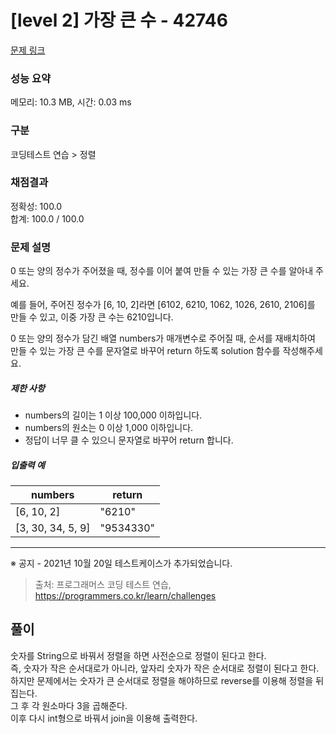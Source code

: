 # [level 2] 가장 큰 수 - 42746

[문제 링크](https://school.programmers.co.kr/learn/courses/30/lessons/42746?language=python3#)

### 성능 요약

메모리: 10.3 MB, 시간: 0.03 ms

### 구분

코딩테스트 연습 > 정렬

### 채점결과

정확성: 100.0<br/>합계: 100.0 / 100.0

### 문제 설명

<p>0 또는 양의 정수가 주어졌을 때, 정수를 이어 붙여 만들 수 있는 가장 큰 수를 알아내 주세요.</p>

<p>예를 들어, 주어진 정수가 [6, 10, 2]라면 [6102, 6210, 1062, 1026, 2610, 2106]를 만들 수 있고, 이중 가장 큰 수는 6210입니다.</p>

<p>0 또는 양의 정수가 담긴 배열 numbers가 매개변수로 주어질 때, 순서를 재배치하여 만들 수 있는 가장 큰 수를 문자열로 바꾸어 return 하도록 solution 함수를 작성해주세요.</p>

<h5>제한 사항</h5>

<ul>
<li>numbers의 길이는 1 이상 100,000 이하입니다.</li>
<li>numbers의 원소는 0 이상 1,000 이하입니다.</li>
<li>정답이 너무 클 수 있으니 문자열로 바꾸어 return 합니다.</li>
</ul>

<h5>입출력 예</h5>
<table class="table">
        <thead><tr>
<th>numbers</th>
<th>return</th>
</tr>
</thead>
        <tbody><tr>
<td>[6, 10, 2]</td>
<td>"6210"</td>
</tr>
<tr>
<td>[3, 30, 34, 5, 9]</td>
<td>"9534330"</td>
</tr>
</tbody>
      </table>
<hr>

<p>※ 공지 - 2021년 10월 20일 테스트케이스가 추가되었습니다.</p>

> 출처: 프로그래머스 코딩 테스트 연습, https://programmers.co.kr/learn/challenges

## 풀이

숫자를 String으로 바꿔서 정렬을 하면 사전순으로 정렬이 된다고 한다.<br/>
즉, 숫자가 작은 순서대로가 아니라, 앞자리 숫자가 작은 순서대로 정렬이 된다고 한다.<br/>
하지만 문제에서는 숫자가 큰 순서대로 정렬을 해야하므로 reverse를 이용해 정렬을 뒤집는다.<br/>
그 후 각 원소마다 3을 곱해준다. <br/>
이후 다시 int형으로 바꿔서 join을 이용해 출력한다.
